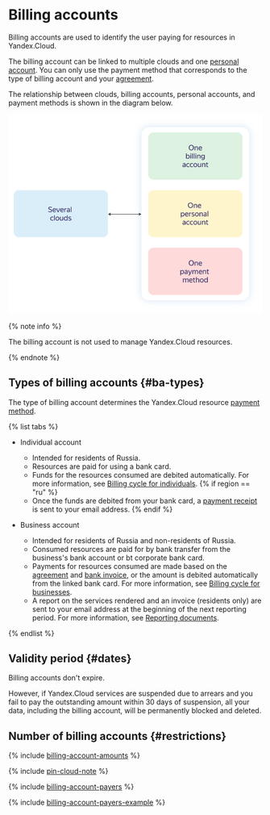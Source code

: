 # Billing accounts

Billing accounts are used to identify the user paying for resources in Yandex.Cloud.

The billing account can be linked to multiple clouds and one [personal account](personal-account.md). You can only use the payment method that corresponds to the type of billing account and your [agreement](contract.md).

The relationship between clouds, billing accounts, personal accounts, and payment methods is shown in the diagram below.

![image](../../_assets/billing/cloud-billing-account-svg.svg)

{% note info %}

The billing account is not used to manage Yandex.Cloud resources.

{% endnote %}

## Types of billing accounts {#ba-types}

The type of billing account determines the Yandex.Cloud resource [payment method](../payment/payment-methods.md).

{% list tabs %}

- Individual account
   - Intended for residents of Russia.
   - Resources are paid for using a bank card.
   - Funds for the resources consumed are debited automatically. For more information, see [Billing cycle for individuals](../payment/billing-cycle-individual.md).
   {% if region == "ru" %}
   - Once the funds are debited from your bank card, a [payment receipt](individual-bill.md) is sent to your email address.
   {% endif %}

- Business account
   - Intended for residents of Russia and non-residents of Russia.
   - Consumed resources are paid for by bank transfer from the business's bank account or bt corporate bank card.
   - Payments for resources consumed are made based on the [agreement](../concepts/contract.md) and [bank invoice](bill.md), or the amount is debited automatically from the linked bank card. For more information, see [Billing cycle for businesses](../payment/billing-cycle-business.md).
   - A report on the services rendered and an invoice (residents only) are sent to your email address at the beginning of the next reporting period. For more information, see [Reporting documents](../payment/documents.md).

{% endlist %}

## Validity period  {#dates}

Billing accounts don't expire.

However, if Yandex.Cloud services are suspended due to arrears and you fail to pay the outstanding amount within 30 days of suspension, all your data, including the billing account, will be permanently blocked and deleted.

## Number of billing accounts {#restrictions}

{% include [billing-account-amounts](../_includes/billing-account-amounts.md) %}

{% include [pin-cloud-note](../_includes/pin-cloud-note.md) %}

{% include [billing-account-payers](../_includes/billing-account-payers.md) %}

{% include [billing-account-payers-example](../_includes/billing-account-payers-example.md) %}

